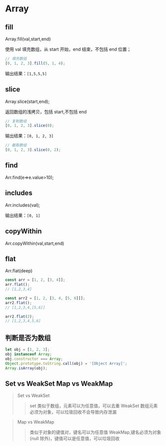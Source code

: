 <!--
 * @Author: your name
 * @Date: 2020-06-28 09:39:46
 * @LastEditTime: 2021-06-30 10:20:24
 * @LastEditors: Please set LastEditors
 * @Description: In User Settings Edit
 * @FilePath: \vue-note\ES6\Array.md
-->

# Array

## fill

Array.fill(val,start,end)

使用 val 填充数组，从 start 开始，end 结束，不包括 end 位置；

```javascript
// 填充数组
[0, 1, 2, 3].fill(5, 1, 4);
```

输出结果：`[1,5,5,5]`

## slice

Array.slice(start,end);

返回数组的浅拷贝，包括 start,不包括 end

```javascript
// 复制数组
[0, 1, 2, 3].slice(0);
```

输出结果：`[0, 1, 2, 3]`

```javascript
// 截取数组
[0, 1, 2, 3].slice(0, 2);
```

## find

<!-- 返回数组 -->

Arr.find(e=>e.value>10);

## includes

<!-- 返回true|false，优化了indexOf返回的-1 -->

Arr.includes(val);

输出结果：`[0, 1]`

## copyWithin

<!-- 复制数组的一部分到制定位置，不改变数组长度 -->

Arr.copyWithin(val,start,end)

## flat

<!-- 扁平化与数组空项,deep可选默认为1 -->

Arr.flat(deep)

```js
const arr = [1, 2, [3, 4]];
arr.flat();
// [1,2,3,4]

const arr2 = [1, 2, [3, 4, [5, 6]]];
arr2.flat();
// [1,2,3,4,[5,6]]

arr2.flat(2);
// [1,2,3,4,5,6]
```

## 判断是否为数组

```js
let obj = [1, 2, 3];
obj instanceof Array;
obj.constructor === Array;
Object.prototype.toString.call(obj) = '[Object Array]';
Array.isArray(obj);
```

## Set vs WeakSet Map vs WeakMap

> Set vs WeakSet
>
> > set 类似于数组，元素可以为任意值，可以去重
> > WeakSet 数组元素必须为对象，可以垃圾回收不会导致内存泄漏

> Map vs WeakMap
>
> > 类似于对象的键值对，键名可以为任意值
> > WeakMap,键名必须为对象(null 除外)，键值可以是任意值，可以垃圾回收
